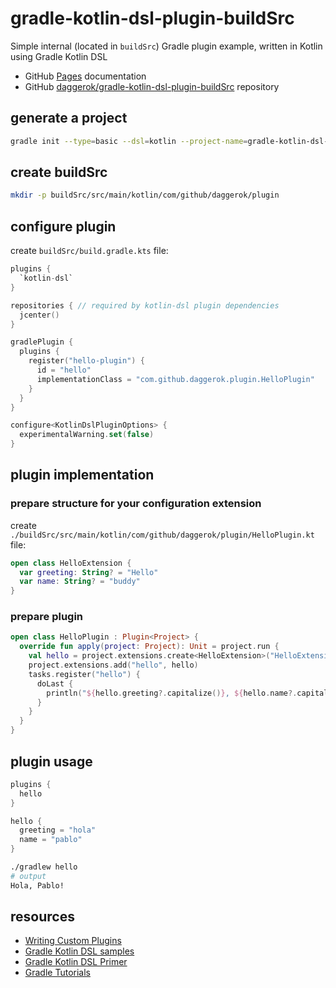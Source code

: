 # gradle-kotlin-dsl-plugin-buildSrc
Simple internal (located in `buildSrc`) Gradle plugin example, written in Kotlin using Gradle Kotlin DSL

- GitHub [Pages](https://daggerok.github.iogradle-kotlin-dsl-plugin-buildSrc/) documentation
- GitHub [daggerok/gradle-kotlin-dsl-plugin-buildSrc](https://github.com/daggerokgradle-kotlin-dsl-plugin-buildSrc) repository 

## generate a project

```bash
gradle init --type=basic --dsl=kotlin --project-name=gradle-kotlin-dsl-plugin-buildSrc
```

## create buildSrc

```bash
mkdir -p buildSrc/src/main/kotlin/com/github/daggerok/plugin
```

## configure plugin

create `buildSrc/build.gradle.kts` file:

```kotlin
plugins {
  `kotlin-dsl`
}

repositories { // required by kotlin-dsl plugin dependencies
  jcenter()
}

gradlePlugin {
  plugins {
    register("hello-plugin") {
      id = "hello"
      implementationClass = "com.github.daggerok.plugin.HelloPlugin"
    }
  }
}

configure<KotlinDslPluginOptions> {
  experimentalWarning.set(false)
}
```

## plugin implementation

### prepare structure for your configuration extension

create `./buildSrc/src/main/kotlin/com/github/daggerok/plugin/HelloPlugin.kt` file:

```kotlin
open class HelloExtension {
  var greeting: String? = "Hello"
  var name: String? = "buddy"
}
```

### prepare plugin

```kotlin
open class HelloPlugin : Plugin<Project> {
  override fun apply(project: Project): Unit = project.run {
    val hello = project.extensions.create<HelloExtension>("HelloExtension")
    project.extensions.add("hello", hello)
    tasks.register("hello") {
      doLast {
        println("${hello.greeting?.capitalize()}, ${hello.name?.capitalize()}!")
      }
    }
  }
}
```

## plugin usage

```kotlin
plugins {
  hello
}

hello {
  greeting = "hola"
  name = "pablo"
}
```

```bash
./gradlew hello
# output
Hola, Pablo!
```

## resources

- [Writing Custom Plugins](https://docs.gradle.org/current/userguide/custom_plugins.html)
- [Gradle Kotlin DSL samples](https://github.com/gradle/kotlin-dsl/tree/master/samples)
- [Gradle Kotlin DSL Primer](https://docs.gradle.org/current/userguide/kotlin_dsl.html#sec:kotlin-dsl_plugin)
- [Gradle Tutorials](https://gradle.org/guides/)
